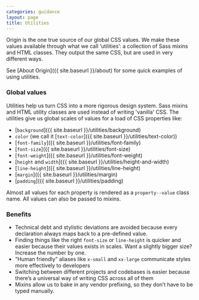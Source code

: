 ```yaml
---
categories: guidance
layout: page
title: Utilities
---
```

Origin is the one true source of our global CSS values. We make these values available through what we call ‘utilities’: a collection of Sass mixins and HTML classes. They output the same CSS, but are used in very different ways.

See [About Origin]({{ site.baseurl }}/about) for some quick examples of using utilities.


### Global values

Utilities help us turn CSS into a more rigorous design system. Sass mixins and HTML utility classes are used instead of writing 'vanilla' CSS. The utilities give us global scales of values for a load of CSS properties like:

* [`background`]({{ site.baseurl }}/utilities/background)
* `color` (we call it [`text-color`]({{ site.baseurl }}/utilities/text-color))
* [`font-family`]({{ site.baseurl }}/utilities/font-family)
* [`font-size`]({{ site.baseurl }}/utilities/font-size)
* [`font-weight`]({{ site.baseurl }}/utilities/font-weight)
* [`height` and `width`]({{ site.baseurl }}/utilities/height-and-width)
* [`line-height`]({{ site.baseurl }}/utilities/line-height)
* [`margin`]({{ site.baseurl }}/utilities/margin)
* [`padding`]({{ site.baseurl }}/utilities/padding)

Almost all values for each property is rendered as a `property--value` class name. All values can also be passed to mixins.


### Benefits

* Technical debt and stylistic deviations are avoided because every declaration always maps back to a pre-defined value.
* Finding things like the right `font-size` or `line-height` is quicker and easier because their values exists in scales. Want a slightly bigger size? Increase the number by one.
* “Human friendly” aliases like `x-small` and `xx-large` communicate styles more effectively to developers
* Switching between different projects and codebases is easier because there’s a universal way of writing CSS across all of them
* Mixins allow us to bake in any vendor prefixing, so they don’t have to be typed manually.
